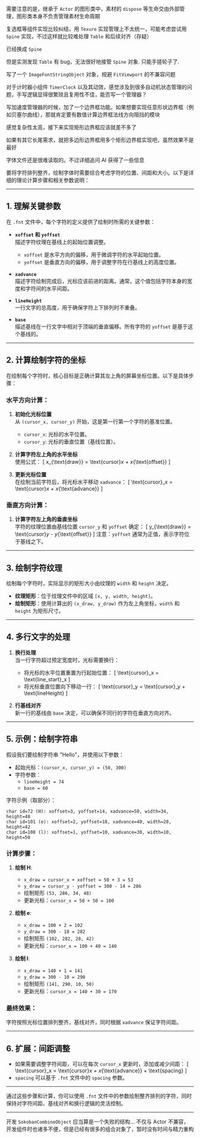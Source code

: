 需要注意的是，继承于 `Actor` 的图形类中，素材的 `dispose` 等生命交由外部管理，图形类本身不负责管理素材生命周期

复选框等组件实现比较纠结，用 `Texure` 实现管理上不太统一，可能考虑尝试用 `Spine` 实现，不过这样就比较难处理 `Table` 和后续对齐（存疑）

已经换成 `Spine`

但是实测发现 `Table` 有 bug，无法很好地接管 `Spine` 对象. 只能手搓轮子了.

写了一个 `ImageFontStringObject` 对象，规避 `FitViewport` 的不兼容问题

对于计时器小组件 `TimerClock` 以及其动效，感觉涉及到很多自动机状态管理的问题，手写逻辑显得很繁琐且复用性不佳，能否写一个管理器？

写加速度管理器的时候，加了一个边界框功能。如果想要实现任意形状边界框（例如贝塞尔曲线），那就肯定要有数值计算边界框法线方向阻挡的模块

感觉复杂性太高，接下来实现矩形边界框应该就差不多了

如果有其它长尾需求，就把多边形边界框用多个矩形边界框实现吧，虽然效果不是最好

字体文件还是很难读取的。不过详细追问 AI 获得了一些信息

要将字符排列整齐，绘制字体时需要综合考虑字符的位置、间距和大小。以下是详细的理论计算步骤和相关参数说明：

---

## **1. 理解关键参数**

在 `.fnt` 文件中，每个字符的定义提供了绘制时所需的关键参数：

- **`xoffset` 和 `yoffset`**  
  描述字符纹理在基线上的起始位置调整。  
  - `xoffset` 是水平方向的偏移，用于微调字符的水平起始位置。
  - `yoffset` 是垂直方向的偏移，用于调整字符在行基线上的高度位置。

- **`xadvance`**  
  描述字符绘制完成后，光标应该前进的距离。通常，这个值包括字符本身的宽度和字符间的水平间距。

- **`lineHeight`**  
  一行文字的总高度，用于确保字符上下排列时不重叠。

- **`base`**  
  描述基线在一行文字中相对于顶端的垂直偏移。所有字符的 `yoffset` 是基于这个基线的。

---

## **2. 计算绘制字符的坐标**

在绘制每个字符时，核心目标是正确计算其左上角的屏幕坐标位置。以下是具体步骤：

### 水平方向计算：
1. **初始化光标位置**  
   从 `(cursor_x, cursor_y)` 开始，这是第一行第一个字符的基准位置。  
   - `cursor_x`: 光标的水平位置。
   - `cursor_y`: 光标的垂直位置（基线位置）。

2. **计算字符左上角的水平坐标**  
   使用公式：
   \[
   x_{\text{draw}} = \text{cursor}_x + x_{\text{offset}}
   \]

3. **更新光标位置**  
   在绘制当前字符后，将光标水平移动 `xadvance`：
   \[
   \text{cursor}_x = \text{cursor}_x + x_{\text{advance}}
   \]

### 垂直方向计算：
1. **计算字符左上角的垂直坐标**  
   字符的纹理位置由基线位置 `cursor_y` 和 `yoffset` 确定：
   \[
   y_{\text{draw}} = \text{cursor}_y - y_{\text{offset}}
   \]
   注意：`yoffset` 通常为正值，表示字符位于基线之下。

---

## **3. 绘制字符纹理**

绘制每个字符时，实际显示的矩形大小由纹理的 `width` 和 `height` 决定。  
- **纹理矩形**：位于纹理文件中的区域 `[x, y, width, height]`。  
- **绘制矩形**：使用计算出的 `(x_draw, y_draw)` 作为左上角坐标，`width` 和 `height` 为矩形尺寸。

---

## **4. 多行文字的处理**

1. **换行处理**  
   当一行字符超过预定宽度时，光标需要换行：
   - 将光标的水平位置重置为行起始位置：
     \[
     \text{cursor}_x = \text{line\_start}_x
     \]
   - 将光标垂直位置向下移动一行：
     \[
     \text{cursor}_y = \text{cursor}_y + \text{lineHeight}
     \]

2. **行基线对齐**  
   新一行的基线由 `base` 决定，可以确保不同行的字符在垂直方向对齐。

---

## **5. 示例：绘制字符串**

假设我们要绘制字符串 "Hello"，并使用以下参数：
- 起始光标：`(cursor_x, cursor_y) = (50, 300)`
- 字符参数：  
  - `lineHeight = 74`  
  - `base = 60`

字符示例（取部分）：
```plaintext
char id=72 (H): xoffset=3, yoffset=14, xadvance=50, width=34, height=48
char id=101 (e): xoffset=2, yoffset=18, xadvance=40, width=28, height=42
char id=108 (l): xoffset=1, yoffset=10, xadvance=30, width=10, height=50
```

### 计算步骤：
1. **绘制 H**:
   - `x_draw = cursor_x + xoffset = 50 + 3 = 53`
   - `y_draw = cursor_y - yoffset = 300 - 14 = 286`
   - 绘制矩形 `(53, 286, 34, 48)`
   - 更新光标：`cursor_x = 50 + 50 = 100`

2. **绘制 e**:
   - `x_draw = 100 + 2 = 102`
   - `y_draw = 300 - 18 = 282`
   - 绘制矩形 `(102, 282, 28, 42)`
   - 更新光标：`cursor_x = 100 + 40 = 140`

3. **绘制 l**:
   - `x_draw = 140 + 1 = 141`
   - `y_draw = 300 - 10 = 290`
   - 绘制矩形 `(141, 290, 10, 50)`
   - 更新光标：`cursor_x = 140 + 30 = 170`

### 最终效果：
字符按照光标位置排列整齐，基线对齐，同时根据 `xadvance` 保证字符间距。

---

## **6. 扩展：间距调整**
- 如果需要调整字符间距，可以在每次 `cursor_x` 更新时，添加或减少间距：
  \[
  \text{cursor}_x = \text{cursor}_x + x_{\text{advance}} + \text{spacing}
  \]
- `spacing` 可以基于 `.fnt` 文件中的 `spacing` 参数。

---

通过这些步骤和计算，你可以使用 `.fnt` 文件中的参数绘制整齐排列的字符，同时保持对字符间距、基线对齐和换行逻辑的灵活控制。

---

开发 `SokobanCombineObject` 应当算是一个失败的结构... 不仅与 Actor 不兼容，开发组件时也诸多不便，但是已经有很多的组合对象了，暂时没有时间与精力重构